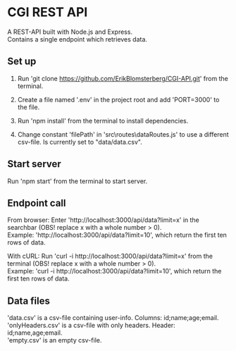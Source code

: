 # CGI REST API

A REST-API built with Node.js and Express.  
Contains a single endpoint which retrieves data.

## Set up

1. Run 'git clone https://github.com/ErikBlomsterberg/CGI-API.git' from the terminal.

2. Create a file named '.env' in the project root and add 'PORT=3000' to the file.

3. Run 'npm install' from the terminal to install dependencies.

4. Change constant 'filePath' in 'src\routes\dataRoutes.js' to use a different csv-file. Is currently set to "data/data.csv".

## Start server

Run 'npm start' from the terminal to start server.

## Endpoint call

From browser:
Enter 'http://localhost:3000/api/data?limit=x' in the searchbar (OBS! replace x with a whole number > 0).  
Example: 'http://localhost:3000/api/data?limit=10', which return the first ten rows of data.

With cURL:
Run 'curl -i http://localhost:3000/api/data?limit=x' from the terminal (OBS! replace x with a whole number > 0).  
Example: 'curl -i http://localhost:3000/api/data?limit=10', which return the first ten rows of data.

## Data files

'data.csv' is a csv-file containing user-info. Columns: id;name;age;email.  
'onlyHeaders.csv' is a csv-file with only headers. Header: id;name,age;email.  
'empty.csv' is an empty csv-file.
